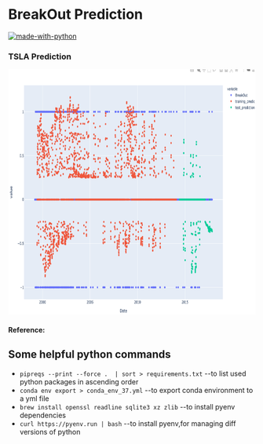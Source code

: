# BreakOut Prediction

[![made-with-python](https://img.shields.io/badge/Made%20with-Python-1f425f.svg)](https://www.python.org/)


### TSLA Prediction

<img src="./charts/breakout-prediction.png" height="500">

#### Reference:


## Some helpful python commands
* `pipreqs --print --force .  | sort > requirements.txt`  --to list used python packages in ascending order
* `conda env export > conda_env_37.yml` --to export conda environment to a yml file
* `brew install openssl readline sqlite3 xz zlib`  --to install pyenv dependencies
* `curl https://pyenv.run | bash` --to install pyenv,for managing diff versions of python
